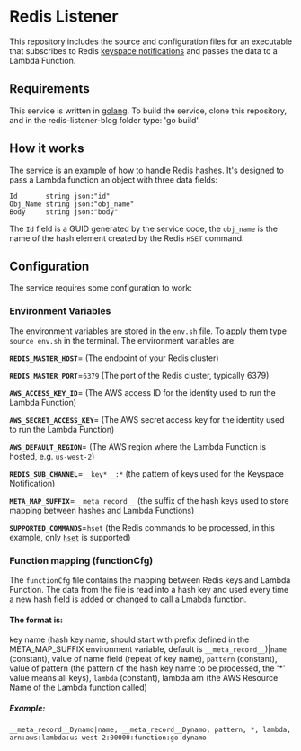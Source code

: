 # Redis Listener

This repository includes the source and configuration files for an executable that subscribes to Redis [keyspace notifications](https://redis.io/topics/notifications) and passes the data to a Lambda Function. 

## Requirements
This service is written in [golang](https://golang.org/). To build the service, clone this repository, and in the redis-listener-blog folder type: 'go build'.

## How it works
The service is an example of how to handle Redis [hashes](https://redis.io/commands#hash). It's designed to pass a Lambda function an object with three data fields:

	Id       string json:"id"
	Obj_Name string json:"obj_name"
	Body     string json:"body"

The `Id` field is a GUID generated by the service code, the `obj_name` is the name of the hash element created by the Redis `HSET` command. 

## Configuration 
The service requires some configuration to work:
### Environment Variables
The environment variables are stored in the `env.sh` file. To apply them type `source env.sh` in the terminal. 
The environment variables are:

**`REDIS_MASTER_HOST`**= (The endpoint of your Redis cluster)

**`REDIS_MASTER_PORT`**=`6379` (The port of the Redis cluster, typically 6379)

**`AWS_ACCESS_KEY_ID`**= (The AWS access ID for the identity used to run the Lambda Function)

**`AWS_SECRET_ACCESS_KEY`**= (The AWS secret access key for the identity used to run the Lambda Function)

**`AWS_DEFAULT_REGION`**= (The AWS region where the Lambda Function is hosted, e.g. `us-west-2`)

**`REDIS_SUB_CHANNEL`**=`__key*__:*` (the pattern of keys used for the Keyspace Notification)

**`META_MAP_SUFFIX`**=`__meta_record__` (the suffix of the hash keys used to store mapping between hashes and Lambda Functions)

**`SUPPORTED_COMMANDS`**=`hset` (the Redis commands to be processed, in this example, only [`hset`](https://redis.io/commands/hset) is supported)

### Function mapping (functionCfg)
The `functionCfg` file contains the mapping between Redis keys and Lambda Function. The data from the file is read into a hash key and used every time a new hash field is added or changed to call a Lmabda function. 

#### The format is:

key name (hash key name, should start with prefix defined in the META_MAP_SUFFIX environment variable, default is `__meta_record__`)|`name` (constant), value of name field (repeat of key name),  `pattern` (constant), value of pattern (the pattern of the hash key name to be processed, the '*' value means all keys), `lambda` (constant), lambda arn (the AWS Resource Name of the Lambda function called)

##### Example:
`__meta_record__Dynamo|name, __meta_record__Dynamo, pattern, *, lambda, arn:aws:lambda:us-west-2:00000:function:go-dynamo`



